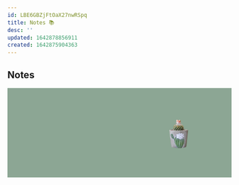 ```yaml
---
id: LBE6GBZjFtOaX27nwRSpq
title: Notes 📚
desc: ''
updated: 1642878856911
created: 1642875904363
---
```


## Notes

![home](/assets/images/home.png)
